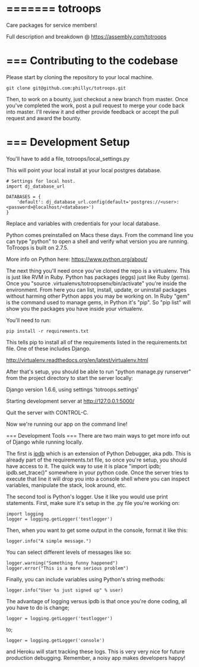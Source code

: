 
=======
totroops
========

Care packages for service members!

Full description and breakdown @
https://assembly.com/totroops


===
Contributing to the codebase
===
Please start by cloning the repository to your local machine.

    git clone git@github.com:phillyc/totroops.git

Then, to work on a bounty, just checkout a new branch from master. Once you've completed the work, post a pull request to merge your code back into master. I'll review it and either provide feedback or accept the pull request and award the bounty.

===
Development Setup
===

You'll have to add a file, totroops/local_settings.py

This will point your local install at your local postgres database.

    # Settings for local host.
    import dj_database_url

    DATABASES = {
        'default': dj_database_url.config(default='postgres://<user>:<password>@localhost/<database>')
    }

Replace <user> <password> and <database> variables with credentials for your local database.

Python comes preinstalled on Macs these days. From the command line you can type "python" to open a shell and verify what version you are running. ToTroops is built on 2.7.5.

More info on Python here: https://www.python.org/about/

The next thing you'll need once you've cloned the repo is a virtualenv. This is just like RVM in Ruby. Python has packages (eggs) just like Ruby (gems). Once you "source .virtualenvs/totroopsenv/bin/activate" you're inside the environment. From here you can list, install, update, or uninstall packages without harming other Python apps you may be working on. In Ruby "gem" is the command used to manage gems, in Python it's "pip". So "pip list" will show you the packages you have inside your virtualenv.

You'll need to run: 

    pip install -r requirements.txt 

This tells pip to install all of the requirements listed in the requirements.txt file. One of these includes Django.

http://virtualenv.readthedocs.org/en/latest/virtualenv.html

After that's setup, you should be able to run "python manage.py runserver" from the project directory to start the server locally:

Django version 1.6.6, using settings 'totroops.settings'

Starting development server at http://127.0.0.1:5000/

Quit the server with CONTROL-C.

Now we're running our app on the command line!

=== Development Tools ===
There are two main ways to get more info out of Django while running locally.

The first is [ipdb](https://pypi.python.org/pypi/ipdb) which is an extension of Python Debugger, aka pdb. This is already part of the requirements.txt file, so once you're setup, you should have access to it. The quick way to use it is place "import ipdb; ipdb.set_trace()" somewhere in your python code. Once the server tries to execute that line it will drop you into a console shell where you can inspect variables, manipulate the stack, look around, etc.

The second tool is Python's logger. Use it like you would use print statements. First, make sure it's setup in the .py file you're working on:

    import logging
    logger = logging.getLogger('testlogger')

Then, when you want to get some output in the console, format it like this:

    logger.info("A simple message.")

You can select different levels of messages like so:

    logger.warning("Something funny happened")
    logger.error("This is a more serious problem")

Finally, you can include variables using Python's string methods:

    logger.info("User %s just signed up" % user)

The advantage of logging versus ipdb is that once you're done coding, all you have to do is change;

    logger = logging.getLogger('testlogger')

to;

    logger = logging.getLogger('console')

and Heroku will start tracking these logs. This is very very nice for future production debugging. Remember, a noisy app makes developers happy!
